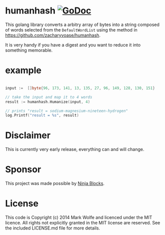 # humanhash [![GoDoc](https://img.shields.io/badge/godoc-Reference-brightgreen.svg?style=flat)](http://godoc.org/github.com/wolfeidau/humanhash)

This golang library converts a arbitry array of bytes into a string composed of words selected from the `DefaultWordList` using the method in https://github.com/zacharyvoase/humanhash.

It is very handy if you have a digest and you want to reduce it into something memorable.

# example

```go

input :=  []byte{96, 173, 141, 13, 135, 27, 96, 149, 128, 130, 151}

// take the input and map it to 4 words
result := humanhash.Humanize(input, 4)

// prints "result = sodium-magnesium-nineteen-hydrogen"
log.Printf("result = %s", result)

```



# Disclaimer

This is currently very early release, everything can and will change.

# Sponsor

This project was made possible by [Ninja Blocks](http://ninjablocks.com).

# License

This code is Copyright (c) 2014 Mark Wolfe and licenced under the MIT licence. All rights not explicitly granted in the MIT license are reserved. See the included LICENSE.md file for more details.

